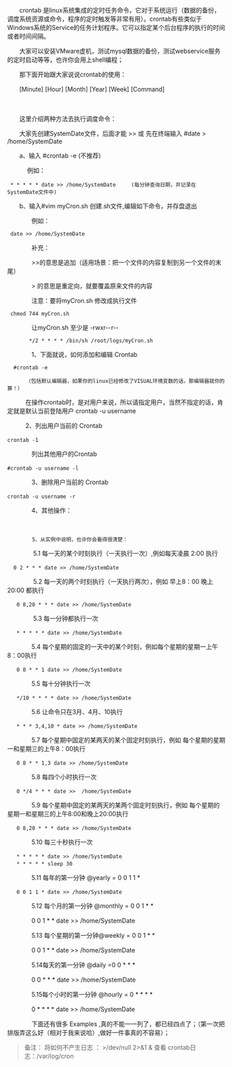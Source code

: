 　　crontab 是linux系统集成的定时任务命令，它对于系统运行（数据的备份，调度系统资源或命令，程序的定时触发等非常有用）。crontab有些类似于Windows系统的Service的任务计划程序。它可以指定某个后台程序的执行的时间或者时间间隔。

　　大家可以安装VMware虚机，测试mysql数据的备份，测试webservice服务的定时启动等等，也许你会用上shell编程；

　　那下面开始跟大家说说crontab的使用：

　　[Minute] [Hour] [Month] [Year] [Week] [Command]

　　

　　这里介绍两种方法去执行调度命令：

　　大家先创建SystemDate文件，后面才能  >>  或 先在终端输入 #date > /home/SystemDate

　　a、输入 #crontab -e (不推荐)

　　　 例如： 　　　

     * * * * * date >> /home/SystemDate     (每分钟查询日期，并记录在SystemDate文件中)                                            

　　b、输入#vim myCron.sh  创建.sh文件,编辑如下命令，并存盘退出

　　　　例如：　　

     date >> /home/SystemDate                                                                                                 

　　　　补充：

　　　　>>的意思是追加（适用场景：把一个文件的内容复制到另一个文件的末尾）

　　　　>  的意思是重定向，就要覆盖原来文件的内容

　　　　注意：要将myCron.sh 修改成执行文件　

     chmod 744 myCron.sh                                                                                                       

　　　　让myCron.sh 至少是  -rwxr--r-- 

 

           */2 * * * * /bin/sh /root/logs/myCron.sh 

　　　　1、下面就说，如何添加和编辑 Crontab　　

      #crontab -e                                                                                                              

          （包括默认编辑器，如果你的linux已经修改了VISUAL环境变数的话，那编辑器就你的算！）

　　　在操作crontab时，是对用户来说，所以请指定用户，当然不指定的话，肯定就是默认当前登陆用户
crontab -u username　　　　　　　　　　　　　　　　　　　　　　　　　　　　　　　　　　　　　　　　　　　　　　　　　　　　　　　　　　　　   　

　　　2、列出用户当前的 Crontab　　　

    crontab -1　　　　　　　　　　　　　　　　　　　　　　　　　　　　　　　　　　　　　　　　　　　　　　　　　　　　　　　　　　　　  　　　　

　　　　列出其他用户的Crontab　　

    #crontab -u username -l                                                                                          　　　　　　

　　　　3、删除用户当前的 Crontab　

    crontab -u username -r　　　　　　　　　　　　　　　　　　　　　　　　　　　　　　　　　　　　　　　　　　　　　　　　　　　　　　　　　　　

　　　　4、其他操作：

　　　　

            5、从实例中说明，也许你会看得很清楚：

　　　　 5.1 每一天的某个时刻执行（一天执行一次）,例如每天凌晨 2:00 执行

      0 2 * * * date >> /home/SystemDate　　　　　　　　　　　　　　　　　　　　　　　　　　　　　　　　　　　　　　　　　　　　　　　　　　　

　　　　 5.2 每一天的两个时刻执行（一天执行两次），例如 早上8：00 晚上20:00 都执行

       0 8,20 * * * date >> /home/SystemDate　　　　　　　　　　　　　　　　　　　　　　　　　　　　　　　　　　　　　　　　　　　　　　　　

　　　　 5.3 每一分钟都执行一次

       * * * * * date >> /home/SystemDate　　　　　　　　　　　　　　　　　　　　　　　　　　　　　　　　　　　　　　　　    　　　　　     

　　　　5.4 每个星期的固定的一天中的某个时刻，例如每个星期的星期一上午8：00执行

       0 8 * * 1 date >> /home/SystemDate　　　　　　　　　　　　　　　　　　　　　　　　　　　　　　　　　　　　　　　　　　　　　　　　　 　

　　　　5.5 每十分钟执行一次

       */10 * * * * date >> /home/SystemDate　　　　　　　　　　　　　　　　　　　　　　　　　　　　　　　　　　　　　　　　　　　　　　　    

　　　　5.6 让命令只在3月、4月、10执行　

       * * * 3,4,10 * date >> /home/SystemDate　　　　　　　　　　　　　　　　　　　　　　　　　　　　　　　　　　　　　　　　　　　　　　    

　　　　5.7 每个星期中固定的某两天的某个固定时刻执行，例如 每个星期的星期一和星期三的上午8：00执行

       0 8 * * 1,3 date >> /home/SystemDate　　　　　　　　　　　　　　　　　　　　　　　　　　　　　　　　　　　　　　　　　　　　　　　 　　　

　　　　5.8 每四个小时执行一次

       0 */4 * * * date >>  /home/SystemDate　　　　　　　　　　　　　　　　　　　　　　　　　　　　　　　　　　　　　　　　　　　　　　 　　　

　　　　5.9 每个星期中固定的某两天的某两个固定时刻执行，例如 每个星期的星期一和星期三的上午8:00和晚上20:00执行

       0 8,20 * * * date >> /home/SystemDate                                         　　　　　　　　　　　　　　　　　　　　　　　　　　

　　　　5.10 每三十秒执行一次

       * * * * * date >> /home/SystemDate　　　　　　　　　　　　　　　　　　　　　　　　　　　　　　　　　　　　　　　　　　　　　　　　　　　
       * * * * * sleep 30　　　　　　　　　　　　　　　　　　　　　　　　　　　　　　　　　　　　　　　　　　　　　　　　　　　　　　　　       

　　　　5.11 每年的第一分钟 @yearly = 0 0 1 1 *

       0 0 1 1 * date >> /home/SystemDate   　　　　　　　　　　　　　　　　　　　　　　　　　　　　　　　　　　　　　　　　　　　　　　　　　

　　　　5.12 每个月的第一分钟 @monthly = 0 0 1 * * 

　　　　0 0 1 * * date >> /home/SystemDate　　　　　　　　　　　　　　　　　　　　　　　　　　　　　　　　　　　　　　　　　　　　　　　　      

　　　　5.13 每个星期的第一分钟@weekly = 0 0 1 * * 

　　　　0 0 1 * * date >> /home/SystemDate　　　　　　　　　　　　　　　　　　　　　　　　　　　　　　　　　　　　　　　　　　　　　　　　　　　

　　　　5.14每天的第一分钟 @daily =0 0 * * * 

　　　　0 0 * * * date >> /home/SystemDate　　　　　　　　　　　　　　　　　　　　　　　　　　　　　　　　　　　　　　　　　　　　　　　　　　　

　　　　5.15每个小时的第一分钟 @hourly = 0 * * * *

　　　　0 * * * * date >> /home/SystemDate　　　　　　　　　　　　　　　　　　　　　　　　　　　　　　　　　　　　　　　　　　　　　　　　　　　

　　　　下面还有很多 Examples ,真的不能一一列了，都已经四点了；（第一次把排版弄这么好（相对于我来说哈）,做好一件事真的不容易）；



> 备注： 将如何不产生日志 ： >/dev/null 2>&1 &
查看 crontab日志：/var/log/cron
 

　　

 